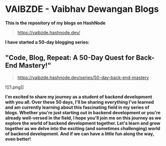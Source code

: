 # VAIBZDE - Vaibhav Dewangan Blogs

 **This is the repository of my blogs on HashNode**
> https://vaibzde.hashnode.dev/

**I have started a 50-day blogging series:** 
## "Code, Blog, Repeat: A 50-Day Quest for Back-End Mastery!" 

> https://vaibzde.hashnode.dev/series/50-day-back-end-mastery

![[1.png]]

**I'm excited to share my journey as a student of backend development with you all. Over these 50 days, I'll be sharing everything I've learned and am currently learning about this fascinating field in my series of blogs.
Whether you're just starting out in backend development or you're already well-versed in the field, I hope you'll join me on this journey as we explore the world of backend development together. Let's learn and grow together as we delve into the exciting (and sometimes challenging) world of backend development. And if we can have a little fun along the way, even better!**
